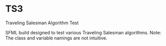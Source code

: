 # TS3
Traveling Salesman Algorithm Test

SFML build designed to test various Traveling Salesman algorithms.  Note: The class and variable namings are not intuitive.
